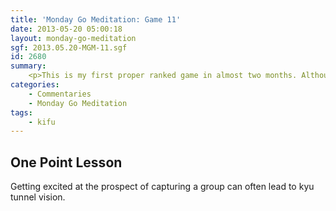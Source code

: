 ```yaml
---
title: 'Monday Go Meditation: Game 11'
date: 2013-05-20 05:00:18
layout: monday-go-meditation
sgf: 2013.05.20-MGM-11.sgf
id: 2680
summary:
	<p>This is my first proper ranked game in almost two months. Although I'm sad to say that I have not been able to have a decisive win yet, it was a game where I felt I was actually in control and not attempting to be too reckless. Plenty of mistake were made, but I am happy to say that my mistakes were never on epic proportions. =D</p>
categories:
	- Commentaries
	- Monday Go Meditation
tags:
	- kifu
---
```


## One Point Lesson

Getting excited at the prospect of capturing a group can often lead to kyu tunnel vision.
